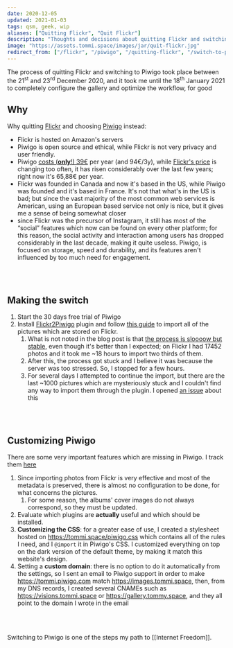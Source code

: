 ```yaml
---
date: 2020-12-05
updated: 2021-01-03
tags: qsm, geek, wip
aliases: ["Quitting Flickr", "Quit Flickr"]
description: "Thoughts and decisions about quitting Flickr and switching to Piwigo"
image: "https://assets.tommi.space/images/jar/quit-flickr.jpg"
redirect_from: ["/flickr", "/piwigo", "/quitting-flickr", "/switch-to-piwigo", "/piwigo-switch"]
---
```

<div class="blue box">
	The process of quitting Flickr and switching to Piwigo took place between the 21<sup>st</sup> and 23<sup>rd</sup> December 2020, and it took me until the 18<sup>th</sup> January 2021 to completely configure the gallery and optimize the workflow, for good
</div>

## Why

Why quitting [Flickr](https://www.flickr.com "Flickr") and choosing [Piwigo](http://piwigo.org "Piwigo") instead:

- Flickr is hosted on Amazon's servers
- Piwigo is open source and ethical, while Flickr is not very privacy and user friendly.
- Piwigo [costs (**only**!) 39€](https://piwigo.com/pricing "Piwigo pricing page") per year (and 94€/3y), while [Flickr's price](https://help.flickr.com/pricing-faq-r1qHsTEbU "Flickr Pricing FAQ") is changing too often, it has risen considerably over the last few years; right now it's 65,88€ per year.
- Flickr was founded in Canada and now it's based in the US, while Piwigo was founded and it's based in France. It's not that what's in the US is bad; but since the vast majority of the most common web services is American, using an European based service not only is nice, but it gives me a sense of being somewhat closer
- since Flickr was the precursor of Instagram, it still has most of the “social” features which now can be found on every other platform; for this reason, the social activity and interaction among users has dropped considerably in the last decade, making it quite useless. Piwigo, is focused on storage, speed and durability, and its features aren't influenced by too much need for engagement.

<br>
<br>

## Making the switch

1. Start the 30 days free trial of Piwigo
2. Install [Flickr2Piwigo](https://piwigo.org/ext/extension_view.php?eid=612 "Flickr2Piwigo plugin page") plugin and follow [this guide](https://piwigo.com/blog/2013/05/21/import-from-flickr-to-piwigo2/ "Import from Flickr to Piwigo - Piwigo blog") to import all of the pictures which are stored on Flickr.
	1. What is not noted in the blog post is that <u>the process is sloooow but stable</u>, even though it's better than I expected; on Flickr I had 17452 photos and it took me ~18 hours to import two thirds of them.
	2. After this, the process got stuck and I believe it was because the server was too stressed. So, I stopped for a few hours.
	3. For several days I attempted to continue the import, but there are the last ~1000 pictures which are mysteriously stuck and I couldn't find any way to import them through the plugin. I opened [an issue](https://github.com/mistic100/Flickr2Piwigo/issues/58 "“Import stuck”, issue in Flickr2Piwigo repository on GitHub") about this

<br>
<br>

## Customizing Piwigo

<div class="red box">
	There are some very important features which are missing in Piwigo. I track them <a href="/bugs#piwigo" title="Piwigo bugs and feature requests">here</a>
</div>

1. Since importing photos from Flickr is very effective and most of the metadata is preserved, there is almost no configuration to be done, for what concerns the pictures.
	1. For some reason, the albums' cover images do not always correspond, so they must be updated.
1. Evaluate which plugins are **actually** useful and which should be installed.
2. **Customizing the CSS**: for a greater ease of use, I created a stylesheet hosted on <https://tommi.space/piwigo.css> which contains all of the rules I need, and I `@import` it in Piwigo's CSS. I customized everything on top on the dark version of the default theme, by making it match this website's design.
3. Setting a **custom domain**: there is no option to do it automatically from the settings, so I sent an email to Piwigo support in order to make <https://tommi.piwigo.com> match <https://images.tommi.space>, then, from my DNS records, I created several CNAMEs such as <https://visions.tommi.space> or <https://gallery.tommy.space>, and they all point to the domain I wrote in the email

<br>
<br>

Switching to Piwigo is one of the steps my path to [[Internet Freedom]].